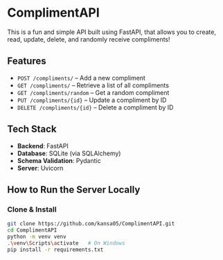 # ComplimentAPI

This is a fun and simple API built using FastAPI, that allows you to create, read, update, delete, and randomly receive compliments! 

## Features
- `POST /compliments/` – Add a new compliment
- `GET /compliments/` – Retrieve a list of all compliments
- `GET /compliments/random` – Get a random compliment
- `PUT /compliments/{id}` – Update a compliment by ID
- `DELETE /compliments/{id}` – Delete a compliment by ID


##  Tech Stack

- **Backend**: FastAPI
- **Database**: SQLite (via SQLAlchemy)
- **Schema Validation**: Pydantic
- **Server**: Uvicorn

## How to Run the Server Locally

###  Clone & Install

```bash
git clone https://github.com/kansa05/ComplimentAPI.git
cd ComplimentAPI
python -m venv venv
.\venv\Scripts\activate   # On Windows
pip install -r requirements.txt


